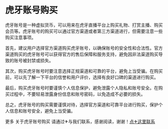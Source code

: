 # 虎牙账号购买

虎牙账号是一种虚拟货币，可以用来在虎牙直播平台上购买礼物、打赏主播、购买会员等。虎牙账号的购买可以通过官方渠道或者第三方渠道进行，但需要注意一些购买注意事项。

首先，建议用户选择官方渠道购买虎牙账号，以确保账号的安全性和合法性。官方渠道购买的虎牙账号可以获得官方的售后保障和服务支持，避免因非法渠道购买导致的账号被封禁或损失。

其次，购买虎牙账号时要注意选择正规渠道和可靠的平台，避免上当受骗。在购买前，可以先了解一下平台的信誉和用户评价，选择有良好口碑的渠道进行购买。

最后，购买虎牙账号时要谨慎个人信息保护，避免泄露个人隐私和账号安全。在购买过程中，不要轻易泄露身份信息和账号密码，以免造成不必要的损失。

总之，虎牙账号的购买需要谨慎对待，选择官方渠道和可靠平台进行购买，保护个人信息和账号安全，避免上当受骗。

更多 关于虎牙账号购买 请通过✈与我们联系，感谢阅读，谢谢！[点✈这里联系](https://ads.k02.cc)
